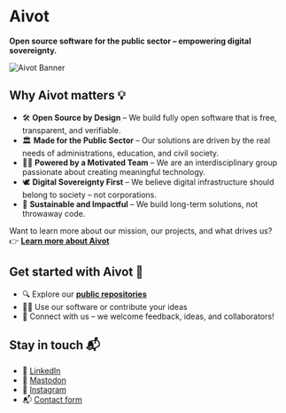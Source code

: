 # Aivot
**Open source software for the public sector – empowering digital sovereignty.**

![Aivot Banner](https://aivot.de/assets/banner.png) <!-- Optional: Replace with your actual banner -->

## Why Aivot matters 💡

* 🛠️ **Open Source by Design** – We build fully open software that is free, transparent, and verifiable.
* 🏛️ **Made for the Public Sector** – Our solutions are driven by the real needs of administrations, education, and civil society.
* 👩‍💻 **Powered by a Motivated Team** – We are an interdisciplinary group passionate about creating meaningful technology.
* 🕊️ **Digital Sovereignty First** – We believe digital infrastructure should belong to society – not corporations.
* 🚀 **Sustainable and Impactful** – We build long-term solutions, not throwaway code.

Want to learn more about our mission, our projects, and what drives us?  
👉 [**Learn more about Aivot**](https://aivot.de)

## Get started with Aivot 🚀

- 🔍 Explore our [**public repositories**](https://github.com/orgs/aivot-digital/repositories)
- 🧑‍💻 Use our software or contribute your ideas
- 💬 Connect with us – we welcome feedback, ideas, and collaborators!

## Stay in touch 📬

* 💼 [LinkedIn](https://www.linkedin.com/company/aivot-digital/)
* 🐘 [Mastodon](https://mastodon.social/@AivotDigital)
* 📸 [Instagram](https://www.instagram.com/aivot_digital/)
* 📬 [Contact form](https://aivot.de/kontakt/)